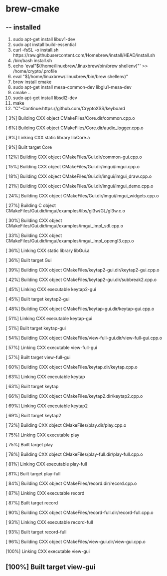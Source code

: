 # brew-cmake
--
installed
--
<ol>
  <li>sudo apt-get install libuv1-dev</li>
  <li>sudo apt install build-essential</li>
   <li>curl -fsSL -o install.sh https://raw.githubusercontent.com/Homebrew/install/HEAD/install.sh</li>
    <li>/bin/bash install.sh</li>
     <li>echo 'eval"$(/home/linuxbrew/.linuxbrew/bin/brew shellenv)"' >> /home/crypto/.profile</li>
      <li>eval "$(/home/linuxbrew/.linuxbrew/bin/brew shellenv)"</li>
       <li>brew install cmake</li>
        <li>sudo apt-get install mesa-common-dev libglu1-mesa-dev</li>
         <li>cmake ..</li>
          <li>sudo apt-get install libsdl2-dev</li>
           <li>make</li>
            <li>"C"-Continue:https://github.com/CryptoXSS/keyboard</li>
          </ol> 
[  3%] Building CXX object CMakeFiles/Core.dir/common.cpp.o

[  6%] Building CXX object CMakeFiles/Core.dir/audio_logger.cpp.o

[  9%] Linking CXX static library libCore.a

[  9%] Built target Core

[ 12%] Building CXX object CMakeFiles/Gui.dir/common-gui.cpp.o

[ 15%] Building CXX object CMakeFiles/Gui.dir/imgui/imgui.cpp.o

[ 18%] Building CXX object CMakeFiles/Gui.dir/imgui/imgui_draw.cpp.o

[ 21%] Building CXX object CMakeFiles/Gui.dir/imgui/imgui_demo.cpp.o

[ 24%] Building CXX object CMakeFiles/Gui.dir/imgui/imgui_widgets.cpp.o

[ 27%] Building C object CMakeFiles/Gui.dir/imgui/examples/libs/gl3w/GL/gl3w.c.o

[ 30%] Building CXX object CMakeFiles/Gui.dir/imgui/examples/imgui_impl_sdl.cpp.o

[ 33%] Building CXX object CMakeFiles/Gui.dir/imgui/examples/imgui_impl_opengl3.cpp.o

[ 36%] Linking CXX static library libGui.a

[ 36%] Built target Gui

[ 39%] Building CXX object CMakeFiles/keytap2-gui.dir/keytap2-gui.cpp.o

[ 42%] Building CXX object CMakeFiles/keytap2-gui.dir/subbreak2.cpp.o

[ 45%] Linking CXX executable keytap2-gui

[ 45%] Built target keytap2-gui

[ 48%] Building CXX object CMakeFiles/keytap-gui.dir/keytap-gui.cpp.o

[ 51%] Linking CXX executable keytap-gui

[ 51%] Built target keytap-gui

[ 54%] Building CXX object CMakeFiles/view-full-gui.dir/view-full-gui.cpp.o

[ 57%] Linking CXX executable view-full-gui

[ 57%] Built target view-full-gui

[ 60%] Building CXX object CMakeFiles/keytap.dir/keytap.cpp.o

[ 63%] Linking CXX executable keytap

[ 63%] Built target keytap

[ 66%] Building CXX object CMakeFiles/keytap2.dir/keytap2.cpp.o

[ 69%] Linking CXX executable keytap2

[ 69%] Built target keytap2

[ 72%] Building CXX object CMakeFiles/play.dir/play.cpp.o

[ 75%] Linking CXX executable play

[ 75%] Built target play

[ 78%] Building CXX object CMakeFiles/play-full.dir/play-full.cpp.o

[ 81%] Linking CXX executable play-full

[ 81%] Built target play-full

[ 84%] Building CXX object CMakeFiles/record.dir/record.cpp.o

[ 87%] Linking CXX executable record

[ 87%] Built target record

[ 90%] Building CXX object CMakeFiles/record-full.dir/record-full.cpp.o

[ 93%] Linking CXX executable record-full

[ 93%] Built target record-full

[ 96%] Building CXX object CMakeFiles/view-gui.dir/view-gui.cpp.o

[100%] Linking CXX executable view-gui

[100%] Built target view-gui
----------------------------------------------------
